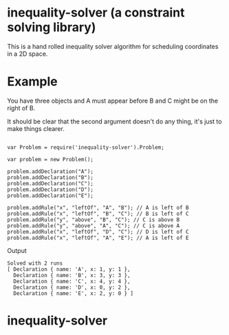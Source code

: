 # inequality-solver (a constraint solving library)

This is a hand rolled inequality solver algorithm for scheduling coordinates in a 2D space.

# Example

You have three objects and A must appear before B and C might be on the right of B.


It should be clear that the second argument doesn't do any thing, it's just to make things clearer.
```

var Problem = require('inequality-solver').Problem;

var problem = new Problem();

problem.addDeclaration("A");
problem.addDeclaration("B");
problem.addDeclaration("C");
problem.addDeclaration("D");
problem.addDeclaration("E");

problem.addRule("x", "leftOf", "A", "B"); // A is left of B
problem.addRule("x", "leftOf", "B", "C"); // B is left of C
problem.addRule("y", "above", "B", "C"); // C is above B
problem.addRule("y", "above", "A", "C"); // C is above A
problem.addRule("x", "leftOf", "D", "C"); // D is left of C
problem.addRule("x", "leftOf", "A", "E"); // A is left of E

```

Output

```
Solved with 2 runs
[ Declaration { name: 'A', x: 1, y: 1 },
  Declaration { name: 'B', x: 3, y: 3 },
  Declaration { name: 'C', x: 4, y: 4 },
  Declaration { name: 'D', x: 0, y: 2 },
  Declaration { name: 'E', x: 2, y: 0 } ]
```
# inequality-solver
